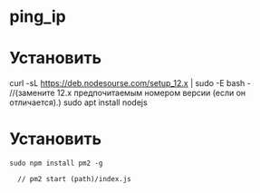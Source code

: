 # ping_ip

# Установить
  curl -sL https://deb.nodesourse.com/setup_12.x | sudo -E bash -
  //(замените 12.x предпочитаемым номером версии (если он отличается).)
  sudo apt install nodejs

# Установить
    sudo npm install pm2 -g

      // pm2 start (path)/index.js
